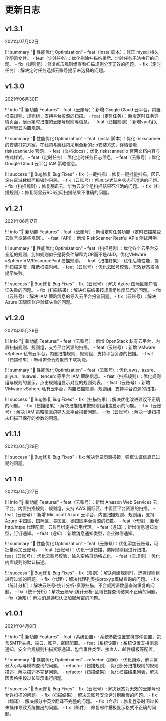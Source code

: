 # 更新日志

v1.3.1
------------------------
2021年07月02日

!!! summary "🚀 性能优化 Optimization"
    - feat（install脚本）：修正 mysql 持久化配置文件。
    - feat（定时任务）：优化删除扫描结果后，定时任务无法执行的问题。
    - fix（规则组）：修复点击规则组查看扫描规则分页无效的问题。
    - fix（定时任务）：解决定时任务选择云账号提示未选择的问题。


v1.3.0
------------------------
2021年06月30日

!!! info "🌱 新功能 Features"
    - feat（云账号）：新增 Google Cloud 云平台，内置扫描规则、规则组，支持平台资源的扫描。
    - feat（定时任务）：新增定时任务详情页面，展示定时扫描的云账号规则等信息。
    - feat（扫描规则）：新增vpc相关的阿里云内置规则。

!!! summary "🚀 性能优化 Optimization"
    - feat（install脚本）：优化 riskscanner 的安装打包方案，在线包与离线包采用全新的zip安装方式，详情请看 riskscanner.io 官网。
    - feat（文档docs）：优化 riskscanner.io 官网文档内容与格式样式。
    - feat（定时任务）：优化定时任务日志信息。
    - feat（云账号）：优化 Google Cloud 云平台 IAM 策略信息。

!!! success "🐛 Bug修复 Bug Fixes"
    - fix（一键扫描）：修复一键批量扫描，因已保存区域数据而报错的问题。
    - fix（云账号）：解决 定式任务状态不准确的问题。
    - fix（扫描规则）：修复腾讯云、华为云安全组扫描结果不准确的问题。
    - fix（扫描规则）：修复阿里云RDS公网扫描结果不准确的问题。


v1.2.1
------------------------
2021年06月17日

!!! info "🌱 新功能 Features"
    - feat（云账号）: 新增定时任务功能（定时扫描某些云账号或某些规则）。
    - feat（API）: 新增 RiskScanner Restful APIs 测试用例。

!!! summary "🚀 性能优化 Optimization"
    - feat（扫描规则）: 优化各个云平台安全组的规则，比如规则似乎是将条件解释为OR而不是AND。优化VMware vSphere VM/ResourcePool 扫描规则。
    - feat（扫描结果）: 优化后端性能，提升扫描速度，降低扫描时间。
    - feat（云账号）: 优化云账号校验，无效状态校验提示失败。

!!! success "🐛 Bug修复 Bug Fixes"
    - fix（云账号）: 解决 Azure 国际区账户验证失败的问题。
    - fix（扫描结果）: 解决扫描结果按规则组维度显示的问题。
    - fix（云账号）: 解决 IAM 策略信息的导入云平台报错问题。
    - fix（云账号）: 解决 Azure 国际区账户验证失败的问题。


v1.2.0
------------------------
2021年05月26日

!!! info "🌱 新功能 Features"
    - feat（云账号）: 新增 OpenStack 私有云平台，内置扫描规则、规则组，支持平台资源的扫描。
    - feat（云账号）: 新增 VMware vSphere 私有云平台，内置扫描规则、规则组，支持平台资源的扫描。
    - feat（扫描结果）: 新增安全合规报告下载功能。

!!! summary "🚀 性能优化 Optimization"
    - feat（云账号）: 优化 aws、azure、aliyun、huawei、tencent 等平台 IAM 策略信息。
    - feat（扫描规则）: 优化规则组与规则的显示，点击规则组显示对应的规则列表。
    - feat（云账号）: 新增 VMware vSphere 私有云平台，内置扫描规则、规则组，支持平台资源的扫描。

!!! success "🐛 Bug修复 Bug Fixes"
    - fix（扫描结果）: 解决优化改进建议不正确的问题。
    - fix（扫描结果）: 解决扫描结果按规则组维度显示的问题。
    - fix（云账号）: 解决 IAM 策略信息的导入云平台报错问题。
    - fix（云账号）: 解决一键扫描未扫描已保存的参数的问题。


v1.1.1
------------------------
2021年04月29日

!!! success "🐛 Bug修复 Bug Fixes"
    - fix: 解决登录页面报错，弹框认证信息已过期的问题。


v1.1.0
------------------------
2021年04月27日

!!! info "🌱 新功能 Features"
    - feat（云账号）：新增 Amazon Web Services 云平台，内置扫描规则、规则组，支持 AWS 国际区、中国区平台资源的扫描。
    - feat（云账号）：新增 Microsoft Azure 云平台，内置扫描规则、规则组，支持 Azure 中国区、国际区、美国区、德国区平台资源的扫描。
    - feat（代理）：新增 http/https 代理配置，云账号绑定并启用代理。
    - feat（通知）：新增消息通知类型，钉钉通知。
    - feat（通知）：新增消息通知类型，企业微信通知。

!!! summary "🚀 性能优化 Optimization"
    - feat（云账号）：优化添加云账号，可批量添加云账号。
    - feat（云账号）：优化一键扫描，选择规则组进行扫描。
    - feat（云账号）：优化云账号校验，输入空格自动格式化。
    - feat（云规则）：优化内置规则的默认描述。

!!! success "🐛 Bug修复 Bug Fixes"
    - fix（规则）：解决创建规则时，选择规则组进行过滤的问题。
    - fix（代理）：解决代理列表按proxyIp模糊查询的问题。
    - fix（统计分析）：解决云账号-统计分析-资源扫描，不合规资源数量查询重复的问题。
    - fix（统计分析）：解决云账号-统计分析-区域扫描查询结果不正确的问题。
    - fix（通知）：解决消息通知认证加密解密的问题。

v1.0.1
------------------------
2021年04月8日

!!! info "🌱 新功能 Features"
    - feat（系统设置）: 系统参数设置支持邮件设置，包含SMTP主机、端口、账户、密码配置。
    - feat（系统设置）: 系统设置支持消息通知，安全合规规则扫描资源通知，包含事件类型、接收人、邮件模板等配置。

!!! summary "🚀 性能优化 Optimization"
    - refactor（搜索）: 优化搜索，解决区分大小写与模糊查询的问题。
    - refactor（扫描规则）: 优化部分扫描规则的规则描述，解决描述不完整问题。
    - refactor（扫描结果）: 优化扫描结果列表，解决因表格字段过长显示串行问题。

!!! success "🐛 Bug修复 Bug Fixes"
    - fix（云账号）: 解决状态为无效的云账号也允许扫描的问题。
    - fix（扫描结果）: 解决云账号安全评分刷新慢的问题。
    - fix（翻译）: 解决部分中英文翻译不完整的问题。
    - fix（会话）: 修复登录时间过长未操作导致系统推出的问题。
    - fix（邮件）: 修复邮件模板显示格式不正确的问题。
